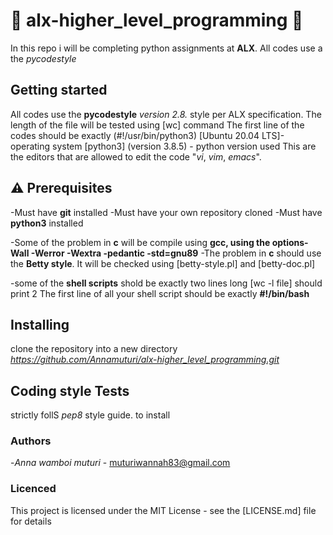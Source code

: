# :eagle: alx-higher_level_programming :eagle:

In this repo i will be completing python assignments at **ALX**.
All codes use a the *pycodestyle*

##  Getting started

All codes use the **pycodestyle** *version 2.8.* style per ALX specification.
The length of the file will be tested using [wc] command
The first line of the codes should be exactly (#!/usr/bin/python3)
[Ubuntu 20.04 LTS]- operating system
[python3] (version 3.8.5) - python version used
This are the editors that are allowed to edit the code "*vi*, *vim*, *emacs*".

## :warning: Prerequisites

-Must have **git** installed
-Must have your own repository cloned
-Must have  **python3** installed

-Some of the problem in __c__ will be compile using **gcc, using the options-Wall -Werror -Wextra -pedantic -std=gnu89**
-The problem in __c__ should use the **Betty style**. It will be checked using [betty-style.pl] and [betty-doc.pl]

-some of the __shell scripts__ shold be exactly two lines long [wc -l file] should print 2
The first line of all your shell script should be exactly __#!/bin/bash__

##  Installing
clone the repository into a new directory
*https://github.com/Annamuturi/alx-higher_level_programming.git*

##  Coding style Tests
strictly follS *pep8* style guide. to install

###  Authors

-*Anna wamboi muturi* - muturiwannah83@gmail.com

###  Licenced

This project is licensed under the MIT License - see the [LICENSE.md] file for details

